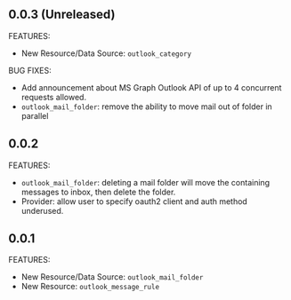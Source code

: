 ## 0.0.3 (Unreleased)

FEATURES:

* New Resource/Data Source: `outlook_category`

BUG FIXES:

* Add announcement about MS Graph Outlook API of up to 4 concurrent requests allowed.
* `outlook_mail_folder`: remove the ability to move mail out of folder in parallel

## 0.0.2

FEATURES:

* `outlook_mail_folder`: deleting a mail folder will move the containing messages to inbox, then delete the folder.
* Provider: allow user to specify oauth2 client and auth method underused.

## 0.0.1

FEATURES:

* New Resource/Data Source: `outlook_mail_folder`
* New Resource: `outlook_message_rule`
